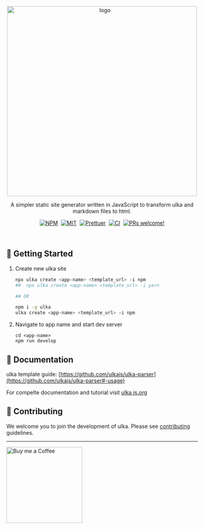 <p align="center">
    <img width="500" src="https://i.imgur.com/coa1q5T.png" alt="logo">
</p>

<p align="center">
A simpler static site generator written in JavaScript to transform ulka and markdown files to html.
</p>

<p align="center">
<a href="https://www.npmjs.com/package/ulka"><img alt="NPM" src="https://img.shields.io/npm/v/ulka?&labelColor=black&color=darkred&logo=npm&label=npm" /></a>&nbsp;
<a href="https://github.com/acharyaroshanji/ulka"><img alt="MIT" src="https://img.shields.io/npm/l/ulka?color=darkgreen&labelColor=black&&logo=github" /></a>&nbsp;
<a href="https://github.com/prettier/prettier"><img alt="Prettuer" src="https://img.shields.io/badge/code_style-prettier-ff69b4.svg?color=b3095d&labelColor=black&logo=prettier"></a>&nbsp;
<a href="#"><img alt="CI" src="https://img.shields.io/github/workflow/status/ulkajs/ulka/CI?color=darkgreen&label=CI&logo=github&labelColor=black"></a>&nbsp;
<a href="https://gatsbyjs.org/contributing/how-to-contribute/"><img src="https://img.shields.io/badge/PRs-welcome-brightgreen.svg?labelColor=black&logo=github&color=darkgreen" alt="PRs welcome!" /></a>

</p>
<br />

## 🚀 Getting Started

1. Create new ulka site

   ```bash
   npx ulka create <app-name> <template_url> -i npm
   ##  npx ulka create <app-name> <template_url> -i yarn

   ## OR

   npm i -g ulka
   ulka create <app-name> <template_url> -i npm
   ```

2. Navigate to app name and start dev server
   ```
   cd <app-name>
   npm run develop
   ```

## 📖 Documentation

ulka template guide: [https://github.com/ulkajs/ulka-parser](https://github.com/ulkajs/ulka-parser#-usage)

For compelte documentation and tutorial visit [ulka.js.org](https://ulka.js.org)

## 🤗 Contributing

We welcome you to join the development of ulka. Please see [contributing](https://github.com/ulkajs/ulka/blob/master/CONTRIBUTING.md) guidelines.

---

[<img alt="Buy me a Coffee" width="200" src="https://cdn.buymeacoffee.com/buttons/default-yellow.png">](https://www.buymeacoffee.com/coderosh)
